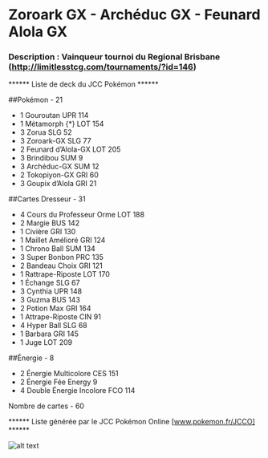 # Zoroark GX - Archéduc GX - Feunard Alola GX


### Description : Vainqueur tournoi du Regional Brisbane (http://limitlesstcg.com/tournaments/?id=146)


****** Liste de deck du JCC Pokémon ******

##Pokémon - 21

* 1 Gouroutan UPR 114
* 1 Métamorph {*} LOT 154
* 3 Zorua SLG 52
* 3 Zoroark-GX SLG 77
* 2 Feunard d’Alola-GX LOT 205
* 3 Brindibou SUM 9
* 3 Archéduc-GX SUM 12
* 2 Tokopiyon-GX GRI 60
* 3 Goupix d’Alola GRI 21

##Cartes Dresseur - 31

* 4 Cours du Professeur Orme LOT 188
* 2 Margie BUS 142
* 1 Civière GRI 130
* 1 Maillet Amélioré GRI 124
* 1 Chrono Ball SUM 134
* 3 Super Bonbon PRC 135
* 2 Bandeau Choix GRI 121
* 1 Rattrape-Riposte LOT 170
* 1 Échange SLG 67
* 3 Cynthia UPR 148
* 3 Guzma BUS 143
* 2 Potion Max GRI 164
* 1 Attrape-Riposte CIN 91
* 4 Hyper Ball SLG 68
* 1 Barbara GRI 145
* 1 Juge LOT 209

##Énergie - 8

* 2 Énergie Multicolore CES 151
* 2 Énergie Fée Energy 9
* 4 Double Énergie Incolore FCO 114

Nombre de cartes - 60

****** Liste générée par le JCC Pokémon Online [www.pokemon.fr/JCCO] ******


![alt text](img/Zoroark-Archéduc-Feunard.png)
